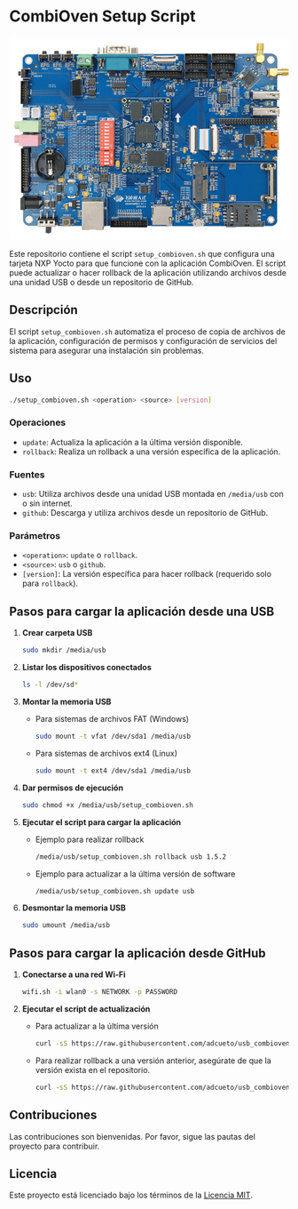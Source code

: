 
# CombiOven Setup Script

![Logo de la aplicación](/img/board.png)

Este repositorio contiene el script `setup_combioven.sh` que configura una tarjeta NXP Yocto para que funcione con la aplicación CombiOven. El script puede actualizar o hacer rollback de la aplicación utilizando archivos desde una unidad USB o desde un repositorio de GitHub.

## Descripción

El script `setup_combioven.sh` automatiza el proceso de copia de archivos de la aplicación, configuración de permisos y configuración de servicios del sistema para asegurar una instalación sin problemas.

## Uso

```bash
./setup_combioven.sh <operation> <source> [version]
```

### Operaciones

- `update`: Actualiza la aplicación a la última versión disponible.
- `rollback`: Realiza un rollback a una versión específica de la aplicación.

### Fuentes

- `usb`: Utiliza archivos desde una unidad USB montada en `/media/usb` con o sin internet.
- `github`: Descarga y utiliza archivos desde un repositorio de GitHub.

### Parámetros

- `<operation>`: `update` o `rollback`.
- `<source>`: `usb` o `github`.
- `[version]`: La versión específica para hacer rollback (requerido solo para `rollback`).

## Pasos para cargar la aplicación desde una USB

1. **Crear carpeta USB**
   ```bash
   sudo mkdir /media/usb
   ```

2. **Listar los dispositivos conectados**
   ```bash
   ls -l /dev/sd*
   ```

3. **Montar la memoria USB**
   - Para sistemas de archivos FAT (Windows)
     ```bash
     sudo mount -t vfat /dev/sda1 /media/usb
     ```
   - Para sistemas de archivos ext4 (Linux)
     ```bash
     sudo mount -t ext4 /dev/sda1 /media/usb
     ```

4. **Dar permisos de ejecución**
   ```bash
   sudo chmod +x /media/usb/setup_combioven.sh
   ```

5. **Ejecutar el script para cargar la aplicación**
   - Ejemplo para realizar rollback
     ```bash
     /media/usb/setup_combioven.sh rollback usb 1.5.2 
     ```
   - Ejemplo para actualizar a la última versión de software
     ```bash
     /media/usb/setup_combioven.sh update usb
     ```

6. **Desmontar la memoria USB**
   ```bash
   sudo umount /media/usb
   ```

## Pasos para cargar la aplicación desde GitHub

1. **Conectarse a una red Wi-Fi**
   ```bash
   wifi.sh -i wlan0 -s NETWORK -p PASSWORD
   ```

2. **Ejecutar el script de actualización**
   - Para actualizar a la última versión
     ```bash
     curl -sS https://raw.githubusercontent.com/adcueto/usb_combioven/master/setup_combioven.sh | bash -s update github
     ```

   - Para realizar rollback a una versión anterior, asegúrate de que la versión exista en el repositorio.
     ```bash
     curl -sS https://raw.githubusercontent.com/adcueto/usb_combioven/master/setup_combioven.sh | bash -s rollback github 1.6.3
     ```

## Contribuciones

Las contribuciones son bienvenidas. Por favor, sigue las pautas del proyecto para contribuir.

## Licencia

Este proyecto está licenciado bajo los términos de la [Licencia MIT](LICENSE).
